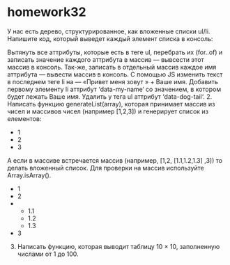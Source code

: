 # homework32

У нас есть дерево, структурированное, как вложенные списки ul/li.
Напишите код, который выведет каждый элемент списка в консоль:

Вытянуть все аттрибуты, которые есть в теге ul, перебрать их (for..of) и записать значение каждого аттрибута в массив — вывсести этот массив в консоль.
Так-же, записать в отдельный массив каждое имя аттрибута — вывести массив в консоль.
С помощью JS изменить текст в последнем теге li на — «Привет меня зовут » + Ваше имя.
Добавить первому элементу li аттрибут ‘data-my-name‘ со значением, в котором будет лежать Ваше имя.
Удалить у тега ul аттрибут ‘data-dog-tail‘.
2. Написать функцию generateList(array), которая принимает массив из чисел и массивов чисел (например [1,2,3]) и генерирует список из елементов:

<ul>
	<li>1</li>
	<li>2</li>
	<li>3</li>
</ul>

А если в массиве встречается массив (например, [1,2, [1.1,1.2,1.3] ,3]) то делать вложенный список. Для проверки на массив используйте Array.isArray().

<ul>
	<li>1</li>
	<li>2</li>
	<li>
		<ul>
			<li>1.1</li>
			<li>1.2</li>
			<li>1.3</li>
		</ul>
	</li>
	<li>3</li>
</ul>

3. Написать функцию, которая выводит таблицу 10 × 10, заполненную числами от 1 до 100.
